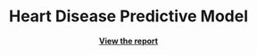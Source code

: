 <div align="center">
    <h1>Heart Disease Predictive Model</h1>
    <a href="https://heart-disease.eglenn.app">
        <strong>View the report</strong>
    </a>
</div>
